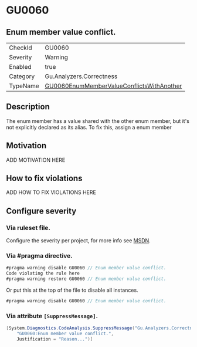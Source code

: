 # GU0060
## Enum member value conflict.

<!-- start generated table -->
<table>
<tr>
  <td>CheckId</td>
  <td>GU0060</td>
</tr>
<tr>
  <td>Severity</td>
  <td>Warning</td>
</tr>
<tr>
  <td>Enabled</td>
  <td>true</td>
</tr>
<tr>
  <td>Category</td>
  <td>Gu.Analyzers.Correctness</td>
</tr>
<tr>
  <td>TypeName</td>
  <td><a href="https://github.com/GuOrg/Gu.Analyzers/blob/master/Gu.Analyzers.Analyzers/GU0060EnumMemberValueConflictsWithAnother.cs">GU0060EnumMemberValueConflictsWithAnother</a></td>
</tr>
</table>
<!-- end generated table -->

## Description

The enum member has a value shared with the other enum member, but it's not explicitly declared as its alias. To fix this, assign a enum member

## Motivation

ADD MOTIVATION HERE

## How to fix violations

ADD HOW TO FIX VIOLATIONS HERE

<!-- start generated config severity -->
## Configure severity

### Via ruleset file.

Configure the severity per project, for more info see [MSDN](https://msdn.microsoft.com/en-us/library/dd264949.aspx).

### Via #pragma directive.
```C#
#pragma warning disable GU0060 // Enum member value conflict.
Code violating the rule here
#pragma warning restore GU0060 // Enum member value conflict.
```

Or put this at the top of the file to disable all instances.
```C#
#pragma warning disable GU0060 // Enum member value conflict.
```

### Via attribute `[SuppressMessage]`.

```C#
[System.Diagnostics.CodeAnalysis.SuppressMessage("Gu.Analyzers.Correctness", 
    "GU0060:Enum member value conflict.", 
    Justification = "Reason...")]
```
<!-- end generated config severity -->